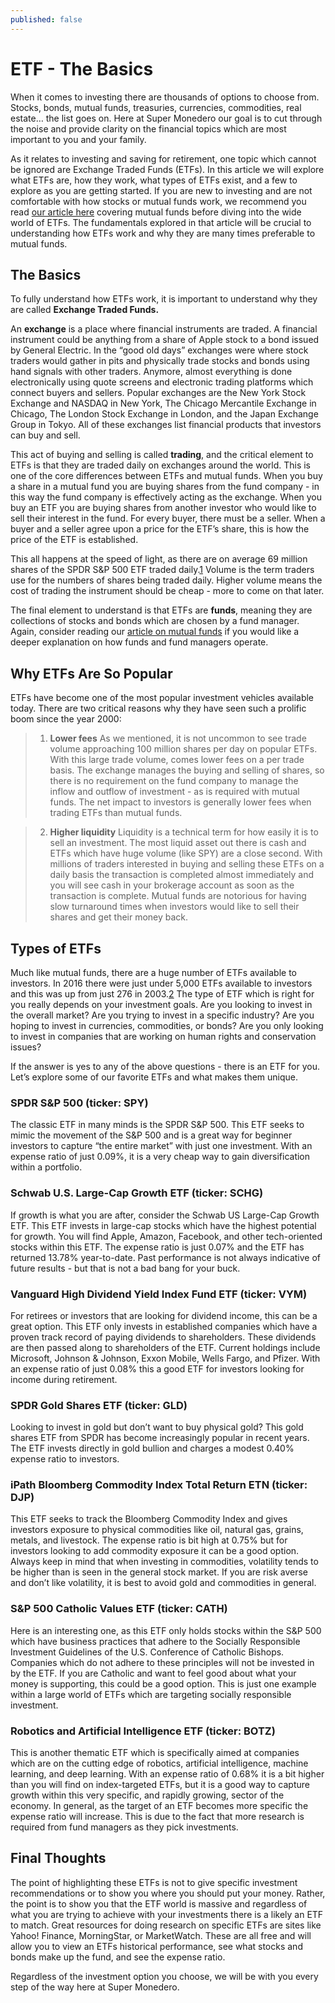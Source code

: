 ```yaml
---
published: false
---
```

# ETF - The Basics

When it comes to investing there are thousands of options to choose from. Stocks, bonds, mutual funds, treasuries, currencies, commodities, real estate… the list goes on. Here at Super Monedero our goal is to cut through the noise and provide clarity on the financial topics which are most important to you and your family. 

As it relates to investing and saving for retirement, one topic which cannot be ignored are Exchange Traded Funds (ETFs). In this article we will explore what ETFs are, how they work, what types of ETFs exist, and a few to explore as you are getting started. If you are new to investing and are not comfortable with how stocks or mutual funds work, we recommend you read [our article here](http://supermonedero.com/2017-07-27-mutual-fund-basics/) covering mutual funds before diving into the wide world of ETFs. The fundamentals explored in that article will be crucial to understanding how ETFs work and why they are many times preferable to mutual funds.

## The Basics

To fully understand how ETFs work, it is important to understand why they are called **Exchange Traded Funds.**

An **exchange** is a place where financial instruments are traded. A financial instrument could be anything from a share of Apple stock to a bond issued by General Electric. In the “good old days” exchanges were where stock traders would gather in pits and physically trade stocks and bonds using hand signals with other traders. Anymore, almost everything is done electronically using quote screens and electronic trading platforms which connect buyers and sellers. Popular exchanges are the New York Stock Exchange and NASDAQ in New York, The Chicago Mercantile Exchange in Chicago, The London Stock Exchange in London, and the Japan Exchange Group in Tokyo. All of these exchanges list financial products that investors can buy and sell.

This act of buying and selling is called **trading**, and the critical element to ETFs is that they are traded daily on exchanges around the world. This is one of the core differences between ETFs and mutual funds. When you buy a share in a mutual fund you are buying shares from the fund company - in this way the fund company is effectively acting as the exchange. When you buy an ETF you are buying shares from another investor who would like to sell their interest in the fund. For every buyer, there must be a seller. When a buyer and a seller agree upon a price for the ETF’s share, this is how the price of the ETF is established.

This all happens at the speed of light, as there are on average 69 million shares of the SPDR S&P 500 ETF traded daily.[1] Volume is the term traders use for the numbers of shares being traded daily. Higher volume means the cost of trading the instrument should be cheap - more to come on that later.

The final element to understand is that ETFs are **funds**, meaning they are collections of stocks and bonds which are chosen by a fund manager. Again, consider reading our [article on mutual funds](http://supermonedero.com/2017-07-27-mutual-fund-basics/) if you would like a deeper explanation on how funds and fund managers operate.

## Why ETFs Are So Popular

ETFs have become one of the most popular investment vehicles available today. There are two critical reasons why they have seen such a prolific boom since the year 2000:

> 1. **Lower fees**
As we mentioned, it is not uncommon to see trade volume approaching 100 million shares per day on popular ETFs. With this large trade volume, comes lower fees on a per trade basis. The exchange manages the buying and selling of shares, so there is no requirement on the fund company to manage the inflow and outflow of investment - as is required with mutual funds. The net impact to investors is generally lower fees when trading ETFs than mutual funds.

> 2. **Higher liquidity**
Liquidity is a technical term for how easily it is to sell an investment. The most liquid asset out there is cash and ETFs which have huge volume (like SPY) are a close second. With millions of traders interested in buying and selling these ETFs on a daily basis the transaction is completed almost immediately and you will see cash in your brokerage account as soon as the transaction is complete. Mutual funds are notorious for having slow turnaround times when investors would like to sell their shares and get their money back.

## Types of ETFs

Much like mutual funds, there are a huge number of ETFs available to investors. In 2016 there were just under 5,000 ETFs available to investors and this was up from just 276 in 2003.[2] The type of ETF which is right for you really depends on your investment goals. Are you looking to invest in the overall market? Are you trying to invest in a specific industry? Are you hoping to invest in currencies, commodities, or bonds? Are you only looking to invest in companies that are working on human rights and conservation issues?

If the answer is yes to any of the above questions - there is an ETF for you. Let’s explore some of our favorite ETFs and what makes them unique.

### SPDR S&P 500 (ticker: SPY)
The classic ETF in many minds is the SPDR S&P 500. This ETF seeks to mimic the movement of the S&P 500 and is a great way for beginner investors to capture “the entire market” with just one investment. With an expense ratio of just 0.09%, it is a very cheap way to gain diversification within a portfolio.

### Schwab U.S. Large-Cap Growth ETF (ticker: SCHG)
If growth is what you are after, consider the Schwab US Large-Cap Growth ETF. This ETF invests in large-cap stocks which have the highest potential for growth. You will find Apple, Amazon, Facebook, and other tech-oriented stocks within this ETF. The expense ratio is just 0.07% and the ETF has returned 13.78% year-to-date. Past performance is not always indicative of future results - but that is not a bad bang for your buck.

### Vanguard High Dividend Yield Index Fund ETF (ticker: VYM)
For retirees or investors that are looking for dividend income, this can be a great option. This ETF only invests in established companies which have a proven track record of paying dividends to shareholders. These dividends are then passed along to shareholders of the ETF. Current holdings include Microsoft, Johnson & Johnson, Exxon Mobile, Wells Fargo, and Pfizer. With an expense ratio of just 0.08% this a good ETF for investors looking for income during retirement.

### SPDR Gold Shares ETF (ticker: GLD)
Looking to invest in gold but don’t want to buy physical gold? This gold shares ETF from SPDR has become increasingly popular in recent years. The ETF invests directly in gold bullion and charges a modest 0.40% expense ratio to investors.

### iPath Bloomberg Commodity Index Total Return ETN (ticker: DJP)
This ETF seeks to track the Bloomberg Commodity Index and gives investors exposure to physical commodities like oil, natural gas, grains, metals, and livestock. The expense ratio is bit high at 0.75% but for investors looking to add commodity exposure it can be a good option. Always keep in mind that when investing in commodities, volatility tends to be higher than is seen in the general stock market. If you are risk averse and don’t like volatility, it is best to avoid gold and commodities in general.

### S&P 500 Catholic Values ETF (ticker: CATH)
Here is an interesting one, as this ETF only holds stocks within the S&P 500 which have business practices that adhere to the Socially Responsible Investment Guidelines of the U.S. Conference of Catholic Bishops. Companies which do not adhere to these principles will not be invested in by the ETF. If you are Catholic and want to feel good about what your money is supporting, this could be a good option. This is just one example within a large world of ETFs which are targeting socially responsible investment.

### Robotics and Artificial Intelligence ETF (ticker: BOTZ)
This is another thematic ETF which is specifically aimed at companies which are on the cutting edge of robotics, artificial intelligence, machine learning, and deep learning. With an expense ratio of 0.68% it is a bit higher than you will find on index-targeted ETFs, but it is a good way to capture growth within this very specific, and rapidly growing, sector of the economy. In general, as the target of an ETF becomes more specific the expense ratio will increase. This is due to the fact that more research is required from fund managers as they pick investments.
	
## Final Thoughts

The point of highlighting these ETFs is not to give specific investment recommendations or to show you where you should put your money. Rather, the point is to show you that the ETF world is massive and regardless of what you are trying to achieve with your investments there is a likely an ETF to match. Great resources for doing research on specific ETFs are sites like Yahoo! Finance, MorningStar, or MarketWatch. These are all free and will allow you to view an ETFs historical performance, see what stocks and bonds make up the fund, and see the expense ratio.

Regardless of the investment option you choose, we will be with you every step of the way here at Super Monedero.

[1]:  https://finance.yahoo.com/quote/SPY/
[2]:  https://www.statista.com/statistics/278249/global-number-of-etfs/